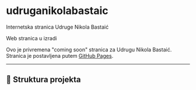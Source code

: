 # udruganikolabastaic
Internetska stranica Udruge Nikola Bastaić

Web stranica u izradi

Ovo je privremena "coming soon" stranica za Udrugu Nikola Bastaić.  
Stranica je postavljena putem [GitHub Pages](https://pages.github.com/).

---

## 📂 Struktura projekta
